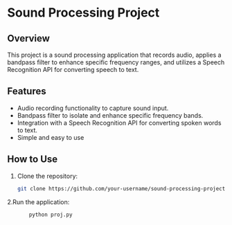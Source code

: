 # Sound Processing Project



## Overview

This project is a sound processing application that records audio, applies a bandpass filter to enhance specific frequency ranges, and utilizes a Speech Recognition API for converting speech to text.

## Features

- Audio recording functionality to capture sound input.
- Bandpass filter to isolate and enhance specific frequency bands.
- Integration with a Speech Recognition API for converting spoken words to text.
- Simple and easy to use

## How to Use

1. Clone the repository:

   ```bash
   git clone https://github.com/your-username/sound-processing-project.git
2.Run the application:

   
           python proj.py

    
